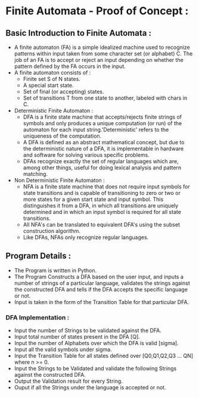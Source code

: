 # Finite Automata - Proof of Concept :

## Basic Introduction to Finite Automata :
* A finite automaton (FA) is a simple idealized machine used to recognize patterns within input taken from some character set
  (or alphabet) C. The job of an FA is to accept or reject an input depending on whether the pattern defined by the FA occurs
  in the input.
* A finite automaton consists of :
    * Finite set S of N states.
    * A special start state.
    * Set of final (or accepting) states.
    * Set of transitions T from one state to another, labeled with chars in C.
* Deterministic Finite Automaton :
    * DFA is a finite state machine that accepts/rejects finite strings of symbols and only produces a unique computation
      (or run) of the automaton for each input string.'Deterministic' refers to the uniqueness of the computation.
    * A DFA is defined as an abstract mathematical concept, but due to the deterministic nature of a DFA,
      it is implementable in hardware and software for solving various specific problems.
    * DFAs recognize exactly the set of regular languages which are, among other things,
      useful for doing lexical analysis and pattern matching.
* Non Deterministic Finite Automaton :
    * NFA is a finite state machine that does not require input symbols for state transitions and is capable of transitioning
      to zero or two or more states for a given start state and input symbol. This distinguishes it from a DFA,
      in which all transitions are uniquely determined and in which an input symbol is required for all state transitions.
    * All NFA's can be translated to equivalent DFA's using the subset construction algorithm.
    * Like DFAs, NFAs only recognize regular languages.

## Program Details :
* The Program is written in Python.
* The Program Constructs a DFA based on the user input, and inputs a number of strings of a particular language, validates the
  strings against the constructed DFA and tells if the DFA accepts the specific language or not.
* Input is taken in the form of the Transition Table for that particular DFA.

### DFA Implementation :
* Input the number of Strings to be validated against the DFA.
* Input total number of states present in the DFA [Q].
* Input the number of Alphabets over which the DFA is valid [sigma].
* Input all the valid symbols under sigma.
* Input the Transition Table for all states defined over [Q0,Q1,Q2,Q3 ... QN]
  where n >= 0.
* Input the Strings to be Validated and validate the following Strings against the constructed DFA.
* Output the Validation result for every String.
* Ouput if all the Strings under the language is accepted or not. 
